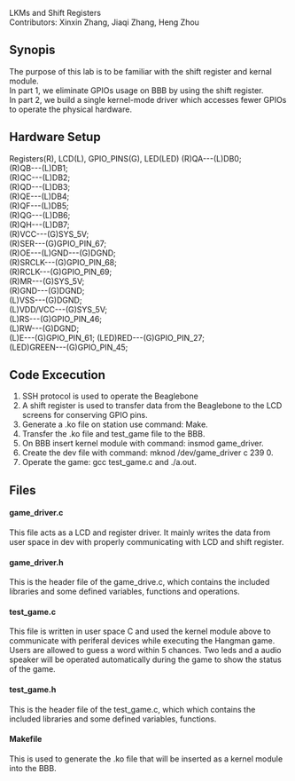 LKMs and Shift Registers  
Contributors: Xinxin Zhang, Jiaqi Zhang, Heng Zhou

## Synopis  
The purpose of this lab is to be familiar with the shift register and kernal module.  
In part 1, we eliminate GPIOs usage on BBB by using the shift register.    
In part 2, we build a single kernel-mode driver which accesses fewer GPIOs to operate the physical hardware. 

## Hardware Setup  
Registers(R), LCD(L), GPIO_PINS(G), LED(LED)
(R)QA---(L)DB0;  
(R)QB---(L)DB1;  
(R)QC---(L)DB2;  
(R)QD---(L)DB3;  
(R)QE---(L)DB4;  
(R)QF---(L)DB5;  
(R)QG---(L)DB6;  
(R)QH---(L)DB7;  
(R)VCC---(G)SYS_5V;  
(R)SER---(G)GPIO_PIN_67;  
(R)OE---(L)GND---(G)DGND;  
(R)SRCLK---(G)GPIO_PIN_68;    
(R)RCLK---(G)GPIO_PIN_69;  
(R)MR---(G)SYS_5V;  
(R)GND---(G)DGND;  
(L)VSS---(G)DGND;  
(L)VDD/VCC---(G)SYS_5V;  
(L)RS---(G)GPIO_PIN_46;  
(L)RW---(G)DGND;  
(L)E---(G)GPIO_PIN_61; 
(LED)RED---(G)GPIO_PIN_27;  
(LED)GREEN---(G)GPIO_PIN_45;  


## Code Excecution
1. SSH protocol is used to operate the Beaglebone
2. A shift register is used to transfer data from the Beaglebone to the LCD screens for conserving GPIO pins.
2. Generate a .ko file on station use command: Make.
3. Transfer the .ko file and test_game file to the BBB.
4. On BBB insert kernel module with command: insmod game_driver.
5. Create the dev file with command: mknod /dev/game_driver c 239 0.
6. Operate the game: gcc test_game.c and ./a.out.


## Files  
#### game_driver.c
This file acts as a LCD and register driver. It mainly writes the data from user space in dev with properly communicating with LCD and shift register. 

#### game_driver.h  
This is the header file of the game_drive.c, which contains the included libraries and some defined variables, functions and operations.

#### test_game.c  
This file is written in user space C and used the kernel module above to communicate with periferal devices while executing the Hangman game. Users are allowed to guess a word within 5 chances. Two leds and a audio speaker will be operated automatically during the game to show the status of the game. 

#### test_game.h  
This is the header file of the test_game.c, which which contains the included libraries and some defined variables, functions.

#### Makefile 
This is used to generate the .ko file that will be inserted as a kernel module into the BBB. 


